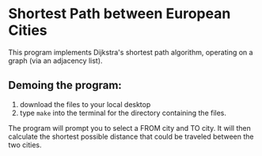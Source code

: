 # Shortest Path between European Cities
This program implements Dijkstra's shortest path algorithm, operating
on a graph (via an adjacency list). 

## Demoing the program:
1) download the files to your local desktop
2) type `make` into the terminal for the directory containing the files.

The program will prompt you to select a FROM city and TO city. It will then
calculate the shortest possible distance that could be traveled between
the two cities.
